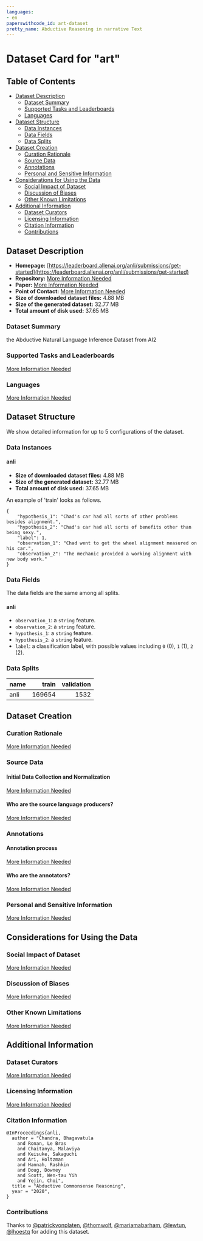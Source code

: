 ```yaml
---
languages:
- en
paperswithcode_id: art-dataset
pretty_name: Abductive Reasoning in narrative Text
---
```


# Dataset Card for "art"

## Table of Contents
- [Dataset Description](#dataset-description)
  - [Dataset Summary](#dataset-summary)
  - [Supported Tasks and Leaderboards](#supported-tasks-and-leaderboards)
  - [Languages](#languages)
- [Dataset Structure](#dataset-structure)
  - [Data Instances](#data-instances)
  - [Data Fields](#data-fields)
  - [Data Splits](#data-splits)
- [Dataset Creation](#dataset-creation)
  - [Curation Rationale](#curation-rationale)
  - [Source Data](#source-data)
  - [Annotations](#annotations)
  - [Personal and Sensitive Information](#personal-and-sensitive-information)
- [Considerations for Using the Data](#considerations-for-using-the-data)
  - [Social Impact of Dataset](#social-impact-of-dataset)
  - [Discussion of Biases](#discussion-of-biases)
  - [Other Known Limitations](#other-known-limitations)
- [Additional Information](#additional-information)
  - [Dataset Curators](#dataset-curators)
  - [Licensing Information](#licensing-information)
  - [Citation Information](#citation-information)
  - [Contributions](#contributions)

## Dataset Description

- **Homepage:** [https://leaderboard.allenai.org/anli/submissions/get-started](https://leaderboard.allenai.org/anli/submissions/get-started)
- **Repository:** [More Information Needed](https://github.com/huggingface/datasets/blob/master/CONTRIBUTING.md#how-to-contribute-to-the-dataset-cards)
- **Paper:** [More Information Needed](https://github.com/huggingface/datasets/blob/master/CONTRIBUTING.md#how-to-contribute-to-the-dataset-cards)
- **Point of Contact:** [More Information Needed](https://github.com/huggingface/datasets/blob/master/CONTRIBUTING.md#how-to-contribute-to-the-dataset-cards)
- **Size of downloaded dataset files:** 4.88 MB
- **Size of the generated dataset:** 32.77 MB
- **Total amount of disk used:** 37.65 MB

### Dataset Summary

the Abductive Natural Language Inference Dataset from AI2

### Supported Tasks and Leaderboards

[More Information Needed](https://github.com/huggingface/datasets/blob/master/CONTRIBUTING.md#how-to-contribute-to-the-dataset-cards)

### Languages

[More Information Needed](https://github.com/huggingface/datasets/blob/master/CONTRIBUTING.md#how-to-contribute-to-the-dataset-cards)

## Dataset Structure

We show detailed information for up to 5 configurations of the dataset.

### Data Instances

#### anli

- **Size of downloaded dataset files:** 4.88 MB
- **Size of the generated dataset:** 32.77 MB
- **Total amount of disk used:** 37.65 MB

An example of 'train' looks as follows.
```
{
    "hypothesis_1": "Chad's car had all sorts of other problems besides alignment.",
    "hypothesis_2": "Chad's car had all sorts of benefits other than being sexy.",
    "label": 1,
    "observation_1": "Chad went to get the wheel alignment measured on his car.",
    "observation_2": "The mechanic provided a working alignment with new body work."
}
```

### Data Fields

The data fields are the same among all splits.

#### anli
- `observation_1`: a `string` feature.
- `observation_2`: a `string` feature.
- `hypothesis_1`: a `string` feature.
- `hypothesis_2`: a `string` feature.
- `label`: a classification label, with possible values including `0` (0), `1` (1), `2` (2).

### Data Splits

|name|train |validation|
|----|-----:|---------:|
|anli|169654|      1532|

## Dataset Creation

### Curation Rationale

[More Information Needed](https://github.com/huggingface/datasets/blob/master/CONTRIBUTING.md#how-to-contribute-to-the-dataset-cards)

### Source Data

#### Initial Data Collection and Normalization

[More Information Needed](https://github.com/huggingface/datasets/blob/master/CONTRIBUTING.md#how-to-contribute-to-the-dataset-cards)

#### Who are the source language producers?

[More Information Needed](https://github.com/huggingface/datasets/blob/master/CONTRIBUTING.md#how-to-contribute-to-the-dataset-cards)

### Annotations

#### Annotation process

[More Information Needed](https://github.com/huggingface/datasets/blob/master/CONTRIBUTING.md#how-to-contribute-to-the-dataset-cards)

#### Who are the annotators?

[More Information Needed](https://github.com/huggingface/datasets/blob/master/CONTRIBUTING.md#how-to-contribute-to-the-dataset-cards)

### Personal and Sensitive Information

[More Information Needed](https://github.com/huggingface/datasets/blob/master/CONTRIBUTING.md#how-to-contribute-to-the-dataset-cards)

## Considerations for Using the Data

### Social Impact of Dataset

[More Information Needed](https://github.com/huggingface/datasets/blob/master/CONTRIBUTING.md#how-to-contribute-to-the-dataset-cards)

### Discussion of Biases

[More Information Needed](https://github.com/huggingface/datasets/blob/master/CONTRIBUTING.md#how-to-contribute-to-the-dataset-cards)

### Other Known Limitations

[More Information Needed](https://github.com/huggingface/datasets/blob/master/CONTRIBUTING.md#how-to-contribute-to-the-dataset-cards)

## Additional Information

### Dataset Curators

[More Information Needed](https://github.com/huggingface/datasets/blob/master/CONTRIBUTING.md#how-to-contribute-to-the-dataset-cards)

### Licensing Information

[More Information Needed](https://github.com/huggingface/datasets/blob/master/CONTRIBUTING.md#how-to-contribute-to-the-dataset-cards)

### Citation Information

```
@InProceedings{anli,
  author = "Chandra, Bhagavatula
    and Ronan, Le Bras
    and Chaitanya, Malaviya
    and Keisuke, Sakaguchi
    and Ari, Holtzman
    and Hannah, Rashkin
    and Doug, Downey
    and Scott, Wen-tau Yih
    and Yejin, Choi",
  title = "Abductive Commonsense Reasoning",
  year = "2020",
}
```


### Contributions

Thanks to [@patrickvonplaten](https://github.com/patrickvonplaten), [@thomwolf](https://github.com/thomwolf), [@mariamabarham](https://github.com/mariamabarham), [@lewtun](https://github.com/lewtun), [@lhoestq](https://github.com/lhoestq) for adding this dataset.
